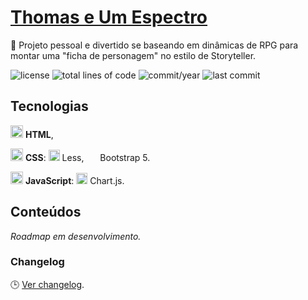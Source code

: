 # [Thomas e Um Espectro](https://anotherleo.github.io/thomas-e-um-espectro)
🎨 Projeto pessoal e divertido se baseando em dinâmicas de RPG para montar uma "ficha de personagem" no estilo de Storyteller.
  
![license](https://img.shields.io/badge/license-MIT-blue) 
![total lines of code](https://img.shields.io/tokei/lines/github/anotherleo/thomas-e-um-espectro) 
![commit/year](https://img.shields.io/github/commit-activity/y/anotherleo/thomas-e-um-espectro) 
![last commit](https://img.shields.io/github/last-commit/anotherleo/thomas-e-um-espectro)

## Tecnologias
<img src="https://cdn.jsdelivr.net/gh/devicons/devicon/icons/html5/html5-original.svg" width="20" height="20" style="display: inline-block" /> **HTML**,  

<img src="https://cdn.jsdelivr.net/gh/devicons/devicon/icons/css3/css3-original.svg" width="20" height="20" style="display: inline-block" /> **CSS**: 
<img src="https://cdn.jsdelivr.net/gh/devicons/devicon/icons/less/less-plain-wordmark.svg" width="18" height="18" style="display: inline-block" /> Less, 
<img src="https://cdn.jsdelivr.net/gh/devicons/devicon/icons/bootstrap/bootstrap-original.svg" width="18" height="16" style="display: inline-block" /> Bootstrap 5.  

<img src="https://cdn.jsdelivr.net/gh/devicons/devicon/icons/javascript/javascript-original.svg" width="20" height="20" style="display: inline-block" /> **JavaScript**: 
<img src="https://www.chartjs.org/img/chartjs-logo.svg" width="18" height="18" style="display: inline-block" /> Chart.js.  

## Conteúdos
_Roadmap em desenvolvimento._  

### Changelog
🕒 [Ver changelog](changelog.md).